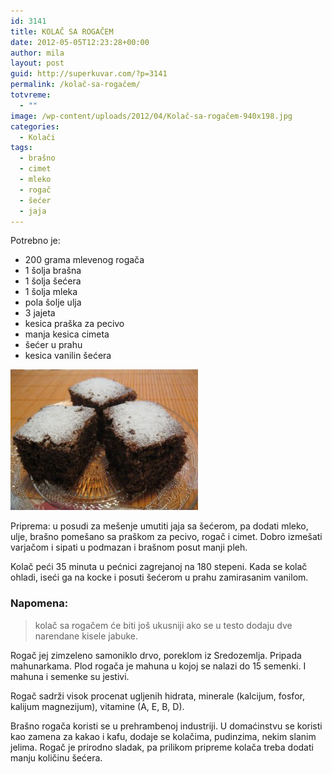 ```yaml
---
id: 3141
title: KOLAČ SA ROGAČEM
date: 2012-05-05T12:23:28+00:00
author: mila
layout: post
guid: http://superkuvar.com/?p=3141
permalink: /kolač-sa-rogačem/
totvreme:
  - ""
image: /wp-content/uploads/2012/04/Kolač-sa-rogačem-940x198.jpg
categories:
  - Kolači
tags:
  - brašno
  - cimet
  - mleko
  - rogač
  - šećer
  - jaja
---
```

Potrebno je:

  * 200 grama mlevenog rogača
  * 1 šolja brašna
  * 1 šolja šećera
  * 1 šolja mleka
  * pola šolje ulja
  * 3 jajeta
  * kesica praška za pecivo
  * manja kesica cimeta
  * šećer u prahu
  * kesica vanilin šećera

<img class="alignnone size-medium wp-image-3143" title="Kolač sa rogačem" src="/wp-content/uploads/2012/04/Kolač-sa-rogačem-300x225.jpg" alt="" width="300" height="225" /> 

Priprema: u posudi za mešenje umutiti jaja sa šećerom, pa dodati mleko, ulje, brašno pomešano sa praškom za pecivo, rogač i cimet. Dobro izmešati varjačom i sipati u podmazan i brašnom posut manji pleh.

Kolač peći 35 minuta u pećnici zagrejanoj na 180 stepeni. Kada se kolač ohladi, iseći ga na kocke i posuti šećerom u prahu zamirasanim vanilom.

### Napomena:
> kolač sa rogačem će biti još ukusniji ako se u testo dodaju dve narendane kisele jabuke.

Rogač jej zimzeleno samoniklo drvo, poreklom iz Sredozemlja. Pripada mahunarkama. Plod rogača je mahuna u kojoj se nalazi do 15 semenki. I mahuna i semenke su jestivi.

Rogač sadrži visok procenat ugljenih hidrata, minerale (kalcijum, fosfor, kalijum magnezijum), vitamine (A, E, B, D).

Brašno rogača koristi se u prehrambenoj industriji. U domaćinstvu se koristi kao zamena za kakao i kafu, dodaje se kolačima, pudinzima, nekim slanim jelima. Rogač je prirodno sladak, pa prilikom pripreme kolača treba dodati manju količinu šećera.